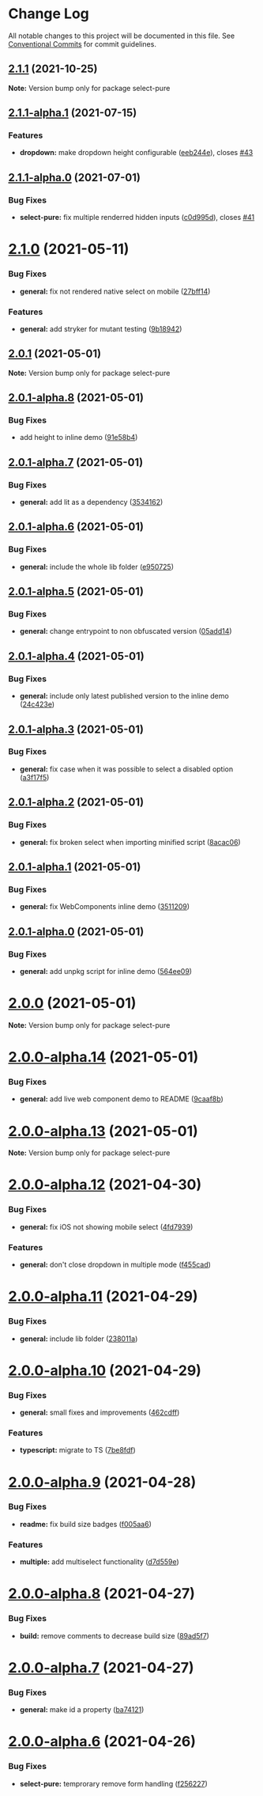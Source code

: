 # Change Log

All notable changes to this project will be documented in this file.
See [Conventional Commits](https://conventionalcommits.org) for commit guidelines.

## [2.1.1](https://github.com/dudyn5ky1/select-pure/compare/select-pure@2.1.1-alpha.1...select-pure@2.1.1) (2021-10-25)

**Note:** Version bump only for package select-pure





## [2.1.1-alpha.1](https://github.com/dudyn5ky1/select-pure/compare/select-pure@2.1.1-alpha.0...select-pure@2.1.1-alpha.1) (2021-07-15)


### Features

* **dropdown:** make dropdown height configurable ([eeb244e](https://github.com/dudyn5ky1/select-pure/commit/eeb244ecb571c5f311b9bfc07bb710b3e04eb577)), closes [#43](https://github.com/dudyn5ky1/select-pure/issues/43)





## [2.1.1-alpha.0](https://github.com/dudyn5ky1/select-pure/compare/select-pure@2.1.0...select-pure@2.1.1-alpha.0) (2021-07-01)


### Bug Fixes

* **select-pure:** fix multiple renderred hidden inputs ([c0d995d](https://github.com/dudyn5ky1/select-pure/commit/c0d995d29cf5a2055e79c82f046c12b867bdefe9)), closes [#41](https://github.com/dudyn5ky1/select-pure/issues/41)





# [2.1.0](https://github.com/dudyn5ky1/select-pure/compare/select-pure@2.0.1...select-pure@2.1.0) (2021-05-11)


### Bug Fixes

* **general:** fix not rendered native select on mobile ([27bff14](https://github.com/dudyn5ky1/select-pure/commit/27bff149d4f9779f52abc60dcee650564e2ed088))


### Features

* **general:** add stryker for mutant testing ([9b18942](https://github.com/dudyn5ky1/select-pure/commit/9b189420971958765924be8c1575574606cdcab7))





## [2.0.1](https://github.com/dudyn5ky1/select-pure/compare/select-pure@2.0.1-alpha.8...select-pure@2.0.1) (2021-05-01)

**Note:** Version bump only for package select-pure





## [2.0.1-alpha.8](https://github.com/dudyn5ky1/select-pure/compare/select-pure@2.0.1-alpha.7...select-pure@2.0.1-alpha.8) (2021-05-01)


### Bug Fixes

* add height to inline demo ([91e58b4](https://github.com/dudyn5ky1/select-pure/commit/91e58b4f285777dfef136e32f45ba35a541ca181))





## [2.0.1-alpha.7](https://github.com/dudyn5ky1/select-pure/compare/select-pure@2.0.1-alpha.6...select-pure@2.0.1-alpha.7) (2021-05-01)


### Bug Fixes

* **general:** add lit as a dependency ([3534162](https://github.com/dudyn5ky1/select-pure/commit/35341623bec28ea5968de80c2afe910e6135c954))





## [2.0.1-alpha.6](https://github.com/dudyn5ky1/select-pure/compare/select-pure@2.0.1-alpha.5...select-pure@2.0.1-alpha.6) (2021-05-01)


### Bug Fixes

* **general:** include the whole lib folder ([e950725](https://github.com/dudyn5ky1/select-pure/commit/e950725927996fc5443fcfbaf0de13307a7068de))





## [2.0.1-alpha.5](https://github.com/dudyn5ky1/select-pure/compare/select-pure@2.0.1-alpha.4...select-pure@2.0.1-alpha.5) (2021-05-01)


### Bug Fixes

* **general:** change entrypoint to non obfuscated version ([05add14](https://github.com/dudyn5ky1/select-pure/commit/05add14dde7415a8544524870ef559a1b154f92b))





## [2.0.1-alpha.4](https://github.com/dudyn5ky1/select-pure/compare/select-pure@2.0.1-alpha.3...select-pure@2.0.1-alpha.4) (2021-05-01)


### Bug Fixes

* **general:** include only latest published version to the inline demo ([24c423e](https://github.com/dudyn5ky1/select-pure/commit/24c423e20ae147dc4f750f3b8dfb2c050b2acff4))





## [2.0.1-alpha.3](https://github.com/dudyn5ky1/select-pure/compare/select-pure@2.0.1-alpha.2...select-pure@2.0.1-alpha.3) (2021-05-01)


### Bug Fixes

* **general:** fix case when it was possible to select a disabled option ([a3f17f5](https://github.com/dudyn5ky1/select-pure/commit/a3f17f56a648d032a49ef1a70fea37787c632a34))





## [2.0.1-alpha.2](https://github.com/dudyn5ky1/select-pure/compare/select-pure@2.0.1-alpha.1...select-pure@2.0.1-alpha.2) (2021-05-01)


### Bug Fixes

* **general:** fix broken select when importing minified script ([8acac06](https://github.com/dudyn5ky1/select-pure/commit/8acac0610e8224fc9131a35b78e450ca3a12f609))





## [2.0.1-alpha.1](https://github.com/dudyn5ky1/select-pure/compare/select-pure@2.0.1-alpha.0...select-pure@2.0.1-alpha.1) (2021-05-01)


### Bug Fixes

* **general:** fix WebComponents inline demo ([3511209](https://github.com/dudyn5ky1/select-pure/commit/351120981fd6bbdc8346b72de7b084d0ab2568d7))





## [2.0.1-alpha.0](https://github.com/dudyn5ky1/select-pure/compare/select-pure@2.0.0...select-pure@2.0.1-alpha.0) (2021-05-01)


### Bug Fixes

* **general:** add unpkg script for inline demo ([564ee09](https://github.com/dudyn5ky1/select-pure/commit/564ee095011ab17fb06a6091c1ce4df72191a458))





# [2.0.0](https://github.com/dudyn5ky1/select-pure/compare/select-pure@2.0.0-alpha.14...select-pure@2.0.0) (2021-05-01)

**Note:** Version bump only for package select-pure





# [2.0.0-alpha.14](https://github.com/dudyn5ky1/select-pure/compare/select-pure@2.0.0-alpha.13...select-pure@2.0.0-alpha.14) (2021-05-01)


### Bug Fixes

* **general:** add live web component demo to README ([9caaf8b](https://github.com/dudyn5ky1/select-pure/commit/9caaf8bb561fe40ab797d5b3deafe564bf02765f))





# [2.0.0-alpha.13](https://github.com/dudyn5ky1/select-pure/compare/select-pure@2.0.0-alpha.12...select-pure@2.0.0-alpha.13) (2021-05-01)

**Note:** Version bump only for package select-pure





# [2.0.0-alpha.12](https://github.com/dudyn5ky1/select-pure/compare/select-pure@2.0.0-alpha.11...select-pure@2.0.0-alpha.12) (2021-04-30)


### Bug Fixes

* **general:** fix iOS not showing mobile select ([4fd7939](https://github.com/dudyn5ky1/select-pure/commit/4fd793910e3e90d0c3c81d2e5db927cee2554303))


### Features

* **general:** don't close dropdown in multiple mode ([f455cad](https://github.com/dudyn5ky1/select-pure/commit/f455cad921aaaf10c3ddd9d92b906f63c47a8d05))





# [2.0.0-alpha.11](https://github.com/dudyn5ky1/select-pure/compare/select-pure@2.0.0-alpha.10...select-pure@2.0.0-alpha.11) (2021-04-29)


### Bug Fixes

* **general:** include lib folder ([238011a](https://github.com/dudyn5ky1/select-pure/commit/238011a46da1a2fc714f89d4d1ce95ef19df6041))





# [2.0.0-alpha.10](https://github.com/dudyn5ky1/select-pure/compare/select-pure@2.0.0-alpha.9...select-pure@2.0.0-alpha.10) (2021-04-29)


### Bug Fixes

* **general:** small fixes and improvements ([462cdff](https://github.com/dudyn5ky1/select-pure/commit/462cdff53c34464f00716ca11593256307d30e9f))


### Features

* **typescript:** migrate to TS ([7be8fdf](https://github.com/dudyn5ky1/select-pure/commit/7be8fdf31e6a34879981746a9c7eec21e8e6cb72))





# [2.0.0-alpha.9](https://github.com/dudyn5ky1/select-pure/compare/select-pure@2.0.0-alpha.8...select-pure@2.0.0-alpha.9) (2021-04-28)


### Bug Fixes

* **readme:** fix build size badges ([f005aa6](https://github.com/dudyn5ky1/select-pure/commit/f005aa683704bb7b057b0e260ebd252b712c94de))


### Features

* **multiple:** add multiselect functionality ([d7d559e](https://github.com/dudyn5ky1/select-pure/commit/d7d559e7349172fbcfee0af9e5d1f520743abd8b))





# [2.0.0-alpha.8](https://github.com/dudyn5ky1/select-pure/compare/select-pure@2.0.0-alpha.7...select-pure@2.0.0-alpha.8) (2021-04-27)


### Bug Fixes

* **build:** remove comments to decrease build size ([89ad5f7](https://github.com/dudyn5ky1/select-pure/commit/89ad5f7f1bd0eed63f49a2e08e87f2d7fdc66cdb))





# [2.0.0-alpha.7](https://github.com/dudyn5ky1/select-pure/compare/select-pure@2.0.0-alpha.6...select-pure@2.0.0-alpha.7) (2021-04-27)


### Bug Fixes

* **general:** make id a property ([ba74121](https://github.com/dudyn5ky1/select-pure/commit/ba74121fc42616a9235a35d2b6f37a05a991ee31))





# [2.0.0-alpha.6](https://github.com/dudyn5ky1/select-pure/compare/select-pure@2.0.0-alpha.5...select-pure@2.0.0-alpha.6) (2021-04-26)


### Bug Fixes

* **select-pure:** temprorary remove form handling ([f256227](https://github.com/dudyn5ky1/select-pure/commit/f2562277b24c916f3600217f322814708c543d34))
